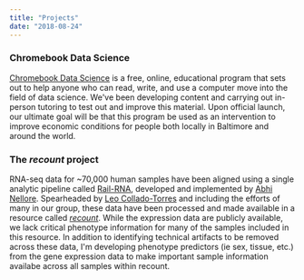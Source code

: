 ```yaml
---
title: "Projects"
date: "2018-08-24"
---
```


### Chromebook Data Science

[Chromebook Data Science](http://jhudatascience.org/chromebookdatascience/index.html) is a free, online, educational program that sets out to help anyone who can read, write, and use a computer move into the field of data science. We've been developing content and carrying out in-person tutoring to test out and improve this material. Upon official launch, our ultimate goal will be that this program be used as an intervention to improve economic conditions for people both locally in Baltimore and around the world.

### The *recount* project

RNA-seq data for ~70,000 human samples have been aligned using a single analytic pipeline called [Rail-RNA](http://rail.bio/), developed and implemented by [Abhi Nellore](https://twitter.com/AbhiNellore). Spearheaded by [Leo Collado-Torres](http://lcolladotor.github.io/about.html#.WC8mXaIrIdU) and including the efforts of many in our group, these data have been processed and made available in a resource called *[recount](https://jhubiostatistics.shinyapps.io/recount/)*. While the expression data are publicly available, we lack critical phenotype information for many of the samples included in this resource. In addition to identifying technical artifacts to be removed across these data, I'm developing phenotype predictors (ie sex, tissue, etc.) from the gene expression data to make important sample information availabe across all samples within recount.
